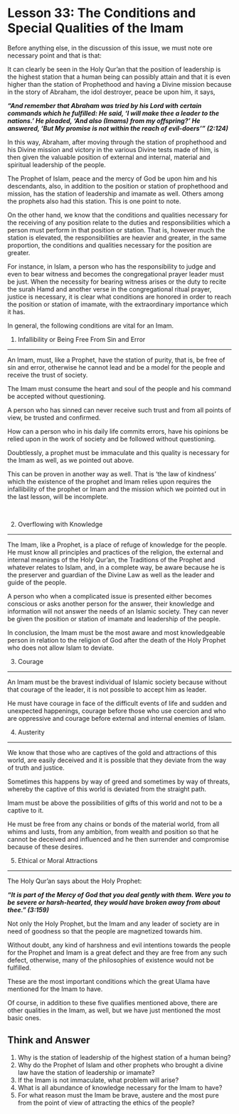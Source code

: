 Lesson 33: The Conditions and Special Qualities of the Imam
===========================================================

Before anything else, in the discussion of this issue, we must note ore
necessary point and that is that:

It can clearly be seen in the Holy Qur’an that the position of
leadership is the highest station that a human being can possibly attain
and that it is even higher than the station of Prophethood and having a
Divine mission because in the story of Abraham, the idol destroyer,
peace be upon him, it says,

***“And remember that Abraham was tried by his Lord with certain
commands which he fulfilled: He said, ‘I will make thee a leader to the
nations.’ He pleaded, ‘And also (Imams) from my offspring?’ He answered,
‘But My promise is not within the reach of evil-doers’” (2:124)***

In this way, Abraham, after moving through the station of prophethood
and his Divine mission and victory in the various Divine tests made of
him, is then given the valuable position of external and internal,
material and spiritual leadership of the people.

The Prophet of Islam, peace and the mercy of God be upon him and his
descendants, also, in addition to the position or station of prophethood
and mission, has the station of leadership and imamate as well. Others
among the prophets also had this station. This is one point to note.

On the other hand, we know that the conditions and qualities necessary
for the receiving of any position relate to the duties and
responsibilities which a person must perform in that position or
station. That is, however much the station is elevated, the
responsibilities are heavier and greater, in the same proportion, the
conditions and qualities necessary for the position are greater.

For instance, in Islam, a person who has the responsibility to judge and
even to bear witness and becomes the congregational prayer leader must
be just. When the necessity for bearing witness arises or the duty to
recite the surah Hamd and another verse in the congregational ritual
prayer, justice is necessary, it is clear what conditions are honored in
order to reach the position or station of imamate, with the
extraordinary importance which it has.

In general, the following conditions are vital for an Imam.

1. Infallibility or Being Free From Sin and Error
-------------------------------------------------

An Imam, must, like a Prophet, have the station of purity, that is, be
free of sin and error, otherwise he cannot lead and be a model for the
people and receive the trust of society.

The Imam must consume the heart and soul of the people and his command
be accepted without questioning.

A person who has sinned can never receive such trust and from all points
of view, be trusted and confirmed.

How can a person who in his daily life commits errors, have his opinions
be relied upon in the work of society and be followed without
questioning.

Doubtlessly, a prophet must be immaculate and this quality is necessary
for the Imam as well, as we pointed out above.

This can be proven in another way as well. That is ‘the law of kindness’
which the existence of the prophet and Imam relies upon requires the
infallibility of the prophet or Imam and the mission which we pointed
out in the last lesson, will be incomplete.

 

2. Overflowing with Knowledge
-----------------------------

The Imam, like a Prophet, is a place of refuge of knowledge for the
people. He must know all principles and practices of the religion, the
external and internal meanings of the Holy Qur’an, the Traditions of the
Prophet and whatever relates to Islam, and, in a complete way, be aware
because he is the preserver and guardian of the Divine Law as well as
the leader and guide of the people.

A person who when a complicated issue is presented either becomes
conscious or asks another person for the answer, their knowledge and
information will not answer the needs of an Islamic society. They can
never be given the position or station of imamate and leadership of the
people.

In conclusion, the Imam must be the most aware and most knowledgeable
person in relation to the religion of God after the death of the Holy
Prophet who does not allow Islam to deviate.

3. Courage
----------

An Imam must be the bravest individual of Islamic society because
without that courage of the leader, it is not possible to accept him as
leader.

He must have courage in face of the difficult events of life and sudden
and unexpected happenings, courage before those who use coercion and who
are oppressive and courage before external and internal enemies of
Islam.

4. Austerity
------------

We know that those who are captives of the gold and attractions of this
world, are easily deceived and it is possible that they deviate from the
way of truth and justice.

Sometimes this happens by way of greed and sometimes by way of threats,
whereby the captive of this world is deviated from the straight path.

Imam must be above the possibilities of gifts of this world and not to
be a captive to it.

He must be free from any chains or bonds of the material world, from all
whims and lusts, from any ambition, from wealth and position so that he
cannot be deceived and influenced and he then surrender and compromise
because of these desires.

5. Ethical or Moral Attractions
-------------------------------

The Holy Qur’an says about the Holy Prophet:

***“It is part of the Mercy of God that you deal gently with them. Were
you to be severe or harsh-hearted, they would have broken away from
about thee.” (3:159)***

Not only the Holy Prophet, but the Imam and any leader of society are in
need of goodness so that the people are magnetized towards him.

Without doubt, any kind of harshness and evil intentions towards the
people for the Prophet and Imam is a great defect and they are free from
any such defect, otherwise, many of the philosophies of existence would
not be fulfilled.

These are the most important conditions which the great Ulama have
mentioned for the Imam to have.

Of course, in addition to these five qualifies mentioned above, there
are other qualities in the Imam, as well, but we have just mentioned the
most basic ones.

Think and Answer
----------------

1. Why is the station of leadership of the highest station of a human
being?  
 2. Why do the Prophet of Islam and other prophets who brought a divine
law have the station of leadership or imamate?  
 3. If the Imam is not immaculate, what problem will arise?  
 4. What is all abundance of knowledge necessary for the Imam to have?  
 5. For what reason must the Imam be brave, austere and the most pure
from the point of view of attracting the ethics of the people?


